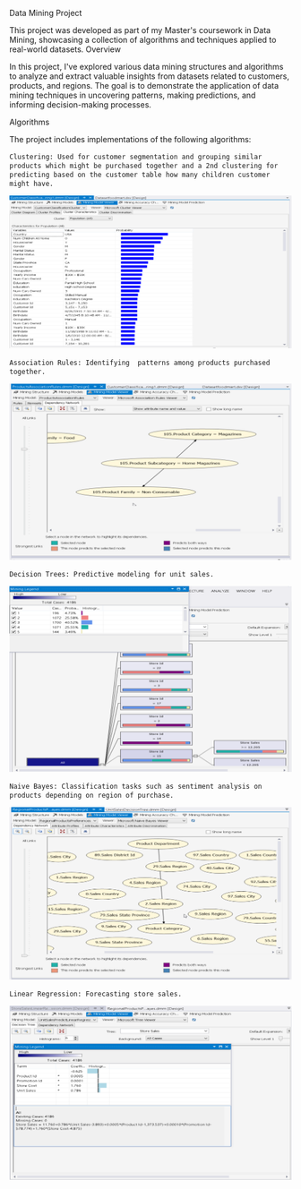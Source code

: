 Data Mining Project

This project was developed as part of my Master's coursework in Data Mining, showcasing a collection of algorithms and techniques applied to real-world datasets.
Overview

In this project, I've explored various data mining structures and algorithms to analyze and extract valuable insights from datasets related to customers, products, and regions. The goal is to demonstrate the application of data mining techniques in uncovering patterns, making predictions, and informing decision-making processes.

Algorithms

The project includes implementations of the following algorithms:

    Clustering: Used for customer segmentation and grouping similar products which might be purchased together and a 2nd clustering for predicting based on the customer table how many children customer might have.
    
   ![clustering](1.PNG)

    Association Rules: Identifying  patterns among products purchased together.
  ![associationrules](2.PNG)

    Decision Trees: Predictive modeling for unit sales. 
   ![decisiontrees](3.PNG)

    Naive Bayes: Classification tasks such as sentiment analysis on products depending on region of purchase.
   ![naivebayes](4.PNG)
   
    Linear Regression: Forecasting store sales.
   ![linearregression](5.PNG)
